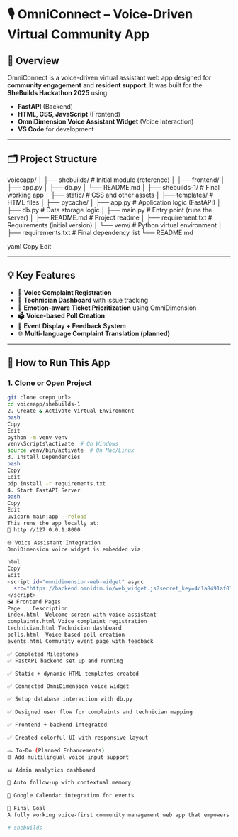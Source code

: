 # 🎙️ OmniConnect – Voice-Driven Virtual Community App

## 🚀 Overview

OmniConnect is a voice-driven virtual assistant web app designed for **community engagement** and **resident support**. It was built for the **SheBuilds Hackathon 2025** using:

- **FastAPI** (Backend)
- **HTML, CSS, JavaScript** (Frontend)
- **OmniDimension Voice Assistant Widget** (Voice Interaction)
- **VS Code** for development

---

## 🗂️ Project Structure

voiceapp/
│
├── shebuilds/ # Initial module (reference)
│ ├── frontend/
│ ├── app.py
│ ├── db.py
│ └── README.md
│
├── shebuilds-1/ # Final working app
│ ├── static/ # CSS and other assets
│ ├── templates/ # HTML files
│ ├── pycache/
│ ├── app.py # Application logic (FastAPI)
│ ├── db.py # Data storage logic
│ ├── main.py # Entry point (runs the server)
│ ├── README.md # Project readme
│ ├── requirement.txt # Requirements (initial version)
│ └── venv/ # Python virtual environment
│
├── requirements.txt # Final dependency list
└── README.md

yaml
Copy
Edit

---

## 💡 Key Features

- 🎤 **Voice Complaint Registration**  
- 👷 **Technician Dashboard** with issue tracking  
- 🧠 **Emotion-aware Ticket Prioritization** using OmniDimension  
- 🗳️ **Voice-based Poll Creation**
- 📅 **Event Display + Feedback System**
- 🌐 **Multi-language Complaint Translation (planned)**

---

## 🔧 How to Run This App

### 1. Clone or Open Project

```bash
git clone <repo_url>
cd voiceapp/shebuilds-1
2. Create & Activate Virtual Environment
bash
Copy
Edit
python -m venv venv
venv\Scripts\activate  # On Windows
source venv/bin/activate  # On Mac/Linux
3. Install Dependencies
bash
Copy
Edit
pip install -r requirements.txt
4. Start FastAPI Server
bash
Copy
Edit
uvicorn main:app --reload
This runs the app locally at:
🔗 http://127.0.0.1:8000

🌐 Voice Assistant Integration
OmniDimension voice widget is embedded via:

html
Copy
Edit
<script id="omnidimension-web-widget" async
  src="https://backend.omnidim.io/web_widget.js?secret_key=4c1a8491af016e877c8da98cabe47505">
</script>
🖼️ Frontend Pages
Page	Description
index.html	Welcome screen with voice assistant
complaints.html	Voice complaint registration
technician.html	Technician dashboard
polls.html	Voice-based poll creation
events.html	Community event page with feedback

✅ Completed Milestones
✅ FastAPI backend set up and running

✅ Static + dynamic HTML templates created

✅ Connected OmniDimension voice widget

✅ Setup database interaction with db.py

✅ Designed user flow for complaints and technician mapping

✅ Frontend + backend integrated

✅ Created colorful UI with responsive layout

🔜 To-Do (Planned Enhancements)
🌐 Add multilingual voice input support

📊 Admin analytics dashboard

🔄 Auto follow-up with contextual memory

📆 Google Calendar integration for events

🏁 Final Goal
A fully working voice-first community management web app that empowers residents to engage and report issues hands-free using natural language, while providing tools for community managers to respond intelligently.

# shebuilds